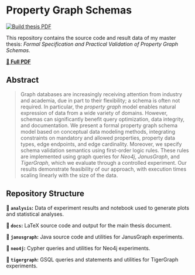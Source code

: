 # Property Graph Schemas

[![Build thesis PDF](https://github.com/nimobeeren/thesis/actions/workflows/latex.yml/badge.svg)](https://github.com/nimobeeren/thesis/actions/workflows/latex.yml)

This repository contains the source code and result data of my master thesis: _Formal Specification and Practical Validation of Property Graph Schemas_.

[**📄 Full PDF**](docs/thesis.pdf)

## Abstract

> Graph databases are increasingly receiving attention from industry and academia, due in part to their flexibility; a schema is often not required. In particular, the _property graph_ model enables natural expression of data from a wide variety of domains. However, schemas can significantly benefit query optimization, data integrity, and documentation. We present a formal property graph schema model based on conceptual data modeling methods, integrating constraints on mandatory and allowed properties, property data types, edge endpoints, and edge cardinality. Moreover, we specify schema validation semantics using first-order logic rules. These rules are implemented using graph queries for _Neo4j_, _JanusGraph_, and _TigerGraph_, which we evaluate through a controlled experiment. Our results demonstrate feasibility of our approach, with execution times scaling linearly with the size of the data.

## Repository Structure

**📁 `analysis`:** Data of experiment results and notebook used to generate plots and statistical analyses.

**📁 `docs`:** LaTeX source code and output for the main thesis document.

**📁 `janusgraph`:** Java source code and utilities for JanusGraph experiments.

**📁 `neo4j`:** Cypher queries and utilities for Neo4j experiments.

**📁 `tigergraph`:** GSQL queries and statements and utilities for TigerGraph experiments.
